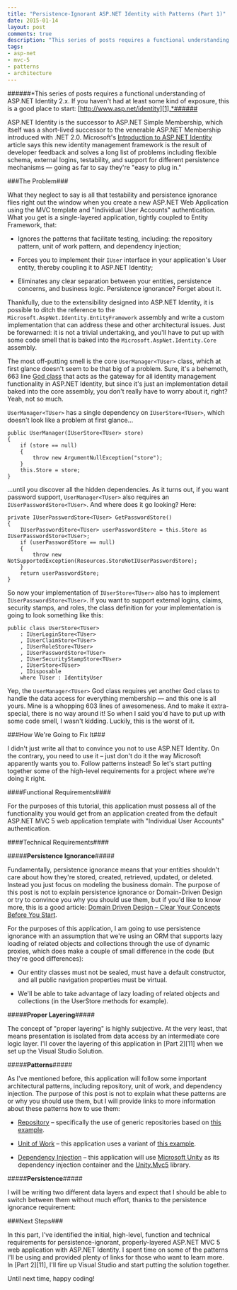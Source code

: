 ```yaml
--- 
title: "Persistence-Ignorant ASP.NET Identity with Patterns (Part 1)"
date: 2015-01-14
layout: post
comments: true
description: "This series of posts requires a functional understanding of ASP.NET Identity 2.x. If you haven't had at least some kind of exposure, this is a good place to start: http://www.asp.net/identity. ASP.NET Identity is the successor to ASP.NET Simple Membership, which..."
tags:
- asp-net
- mvc-5
- patterns
- architecture
---
```


######*This series of posts requires a functional understanding of ASP.NET Identity 2.x. If you haven't had at least some kind of exposure, this is a good place to start: [http://www.asp.net/identity][1].*######

ASP.NET Identity is the successor to ASP.NET Simple Membership, which itself was a short-lived successor to the venerable ASP.NET Membership introduced with .NET 2.0. Microsoft's [Introduction to ASP.NET Identity][2] article says this new identity management framework is the result of developer feedback and solves a long list of problems including flexible schema, external logins, testability, and support for different persistence mechanisms &mdash; going as far to say they're &quot;easy to plug in.&quot;

###The Problem###

What they neglect to say is all that testability and persistence ignorance flies right out the window when you create a new ASP.NET Web Application using the MVC template and &quot;Individual User Accounts&quot; authentication. What you get is a single-layered application, tightly coupled to Entity Framework, that:

* Ignores the patterns that facilitate testing, including: the repository pattern, unit of work pattern, and dependency injection;

* Forces you to implement their `IUser` interface in your application's User entity, thereby coupling it to ASP.NET Identity;

* Eliminates any clear separation between your entities, persistence concerns, and business logic. Persistence ignorance? Forget about it.

Thankfully, due to the extensibility designed into ASP.NET Identity, it is possible to ditch the reference to the `Microsoft.AspNet.Identity.EntityFramework` assembly and write a custom implementation that can address these and other architectural issues. Just be forewarned: it is not a trivial undertaking, and you'll have to put up with some code smell that is baked into the `Microsoft.AspNet.Identity.Core` assembly.

The most off-putting smell is the core `UserManager<TUser>` class, which at first glance doesn't seem to be that big of a problem. Sure, it's a behemoth, 663 line [God class][3] that acts as the gateway for all identity management functionality in ASP.NET Identity, but since it's just an implementation detail baked into the core assembly, you don't really have to worry about it, right? Yeah, not so much.

`UserManager<TUser>` has a single dependency on `IUserStore<TUser>`, which doesn't look like a problem at first glance...

    public UserManager(IUserStore<TUser> store)
    {
        if (store == null)
        {
            throw new ArgumentNullException("store");
        }
        this.Store = store;
    }

...until you discover all the hidden dependencies. As it turns out, if you want password support, `UserManager<TUser>` also requires an `IUserPasswordStore<TUser>`. And where does it go looking? Here:

    private IUserPasswordStore<TUser> GetPasswordStore()
    {
        IUserPasswordStore<TUser> userPasswordStore = this.Store as IUserPasswordStore<TUser>;
        if (userPasswordStore == null)
        {
            throw new NotSupportedException(Resources.StoreNotIUserPasswordStore);
        }
        return userPasswordStore;
    }

So now your implementation of `IUserStore<TUser>` also has to implement `IUserPasswordStore<TUser>`. If you want to support external logins, claims, security stamps, and roles, the class definition for your implementation is going to look something like this:

    public class UserStore<TUser>
        : IUserLoginStore<TUser>
        , IUserClaimStore<TUser>
        , IUserRoleStore<TUser>
        , IUserPasswordStore<TUser>
        , IUserSecurityStampStore<TUser>
        , IUserStore<TUser>
        , IDisposable
        where TUser : IdentityUser

Yep, the `UserManager<TUser>` God class requires yet another God class to handle the data access for everything membership &mdash; and this one is all yours. Mine is a whopping 603 lines of awesomeness. And to make it extra-special, there is no way around it! So when I said you'd have to put up with some code smell, I wasn't kidding. Luckily, this is the worst of it.

###How We're Going to Fix It###

I didn't just write all that to convince you not to use ASP.NET Identity. On the contrary, you need to use it &ndash; just don't do it the way Microsoft apparently wants you to. Follow patterns instead! So let's start putting together some of the high-level requirements for a project where we're doing it right.

####Functional Requirements####

For the purposes of this tutorial, this application must possess all of the functionality you would get from an application created from the default ASP.NET MVC 5 web application template with &quot;Individual User Accounts&quot; authentication.

####Technical Requirements####

#####**Persistence Ignorance**#####

Fundamentally, persistence ignorance means that your entities shouldn't care about how they're stored, created, retrieved, updated, or deleted. Instead you just focus on modeling the business domain. The purpose of this post is not to explain persistence ignorance or Domain-Driven Design or try to convince you why you should use them, but if you'd like to know more, this is a good article: [Domain Driven Design &ndash; Clear Your Concepts Before You Start][4].

For the purposes of this application, I am going to use persistence ignorance with an assumption that we're using an ORM that supports lazy loading of related objects and collections through the use of dynamic proxies, which does make a couple of small difference in the code (but they're good differences):

* Our entity classes must not be sealed, must have a default constructor, and all public navigation properties must be virtual.

* We'll be able to take advantage of lazy loading of related objects and collections (in the UserStore methods for example).

#####**Proper Layering**#####

The concept of &quot;proper layering&quot; is highly subjective. At the very least, that means presentation is isolated from data access by an intermediate core logic layer. I'll cover the layering of this application in [Part 2][11] when we set up the Visual Studio Solution.

#####**Patterns**#####

As I've mentioned before, this application will follow some important architectural patterns, including repository, unit of work, and dependency injection. The purpose of this post is not to explain what these patterns are or why you should use them, but I will provide links to more information about these patterns how to use them:

* [Repository][5] &ndash; specifically the use of generic repositories based on [this example][6].

* [Unit of Work][7] &ndash; this application uses a variant of [this example][6].

* [Dependency Injection][8] &ndash; this application will use [Microsoft Unity][9] as its dependency injection container and the [Unity.Mvc5][10] library.

#####**Persistence**#####

I will be writing two different data layers and expect that I should be able to switch between them without much effort, thanks to the persistence ignorance requirement:

###Next Steps###

In this part, I've identified the initial, high-level, function and technical requirements for persistence-ignorant, properly-layered ASP.NET MVC 5 web application with ASP.NET Identity. I spent time on some of the patterns I'll be using and provided plenty of links for those who want to learn more. In [Part 2][11], I'll fire up Visual Studio and start putting the solution together.

Until next time, happy coding!


[1]: http://www.asp.net/identity
[2]: http://www.asp.net/identity/overview/getting-started/introduction-to-aspnet-identity
[3]: http://en.wikipedia.org/wiki/God_object
[4]: http://www.codeproject.com/Articles/339725/Domain-Driven-Design-Clear-Your-Concepts-Before-Yo
[5]: http://martinfowler.com/eaaCatalog/repository.html
[6]: http://www.asp.net/mvc/overview/older-versions/getting-started-with-ef-5-using-mvc-4/implementing-the-repository-and-unit-of-work-patterns-in-an-asp-net-mvc-application
[7]: http://martinfowler.com/eaaCatalog/unitOfWork.html
[8]: http://en.wikipedia.org/wiki/Dependency_injection
[9]: https://unity.codeplex.com/
[10]: https://www.nuget.org/packages/Unity.Mvc5/
